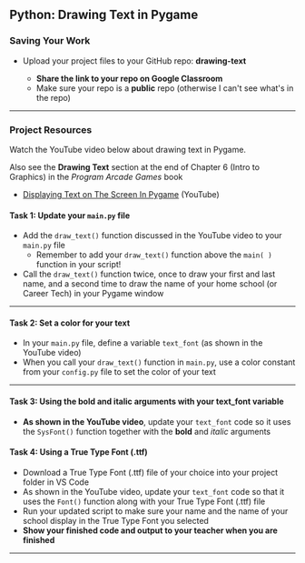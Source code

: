 ## Python: Drawing Text in Pygame

### Saving Your Work
  
- Upload your project files to your GitHub repo: **drawing-text**

    - **Share the link to your repo on Google Classroom**
    - Make sure your repo is a **public** repo (otherwise I can't see what's in the repo)
---

### Project Resources

Watch the YouTube video below about drawing text in Pygame.  

Also see the **Drawing Text** section at the end of Chapter 6 (Intro to Graphics) in the *Program Arcade Games* book

- [Displaying Text on The Screen In Pygame](https://youtu.be/ndtFoWWBAoE?feature=shared) (YouTube)


#### Task 1: Update your `main.py` file

- Add the `draw_text()` function discussed in the YouTube video to your `main.py` file
    - Remember to add your `draw_text()` function above the `main( )` function in your script!
- Call the `draw_text()` function twice, once to draw your first and last name, and a second time to draw the name of your home school (or Career Tech) in your Pygame window

---

#### Task 2: Set a color for your text

- In your `main.py` file, define a variable `text_font` (as shown in the YouTube video)
- When you call your `draw_text()` function in `main.py`, use a color constant from your `config.py` file to set the color of your text

---

#### Task 3: Using the bold and italic arguments with your text_font variable

- **As shown in the YouTube video**, update your `text_font` code so it uses the `SysFont()` function together with the **bold** and *italic* arguments


#### Task 4: Using a True Type Font (.ttf)

- Download a True Type Font (.ttf) file of your choice into your project folder in VS Code
- As shown in the YouTube video, update your `text_font` code so that it uses the `Font()` function along with your True Type Font (.ttf) file
- Run your updated script to make sure your name and the name of your school display in the True Type Font you selected
- **Show your finished code and output to your teacher when you are finished**

---













